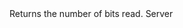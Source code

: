 <function name="GetNumBitsRead" parent="bf_read" type="classfunc">
	<description>
		Returns the number of bits read.
		<added version="0.4"></added>
	</description>
	<realm>Server</realm>
	<rets>
		<ret name="bits" type="number"></ret>
	</rets>
</function>